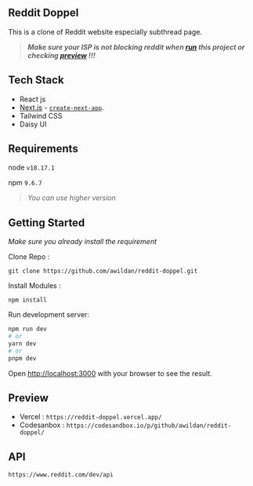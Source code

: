 ## Reddit Doppel

This is a clone of Reddit website especially subthread page.

> _***Make sure your ISP is not blocking reddit when [run](#getting-started) this project or checking [preview](#preview) !!!***_

## Tech Stack

- React js
- [Next.js](https://nextjs.org/) - [`create-next-app`](https://github.com/vercel/next.js/tree/canary/packages/create-next-app).
- Tailwind CSS
- Daisy UI

## Requirements

node `v18.17.1`

npm `9.6.7`

> _You can use higher version_

## Getting Started

_Make sure you already install the requirement_

Clone Repo :

```console
git clone https://github.com/awildan/reddit-doppel.git
```

Install Modules :

```console
npm install
```

Run development server:

```bash
npm run dev
# or
yarn dev
# or
pnpm dev
```

Open [http://localhost:3000](http://localhost:3000) with your browser to see the result.

## Preview

- Vercel : `https://reddit-doppel.vercel.app/`
- Codesanbox : `https://codesandbox.io/p/github/awildan/reddit-doppel/`

## API

`https://www.reddit.com/dev/api`
